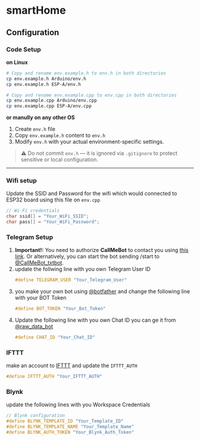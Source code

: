 # smartHome
## Configuration
### Code Setup
**on Linux**
``` bash
# Copy and rename env.example.h to env.h in both directories
cp env.example.h Arduino/env.h
cp env.example.h ESP-A/env.h

# Copy and rename env.example.cpp to env.cpp in both directories
cp env.example.cpp Arduino/env.cpp
cp env.example.cpp ESP-A/env.cpp
 ```
**or manully on any other OS**
1. Create `env.h` file
2. Copy `env.example.h` content to `env.h`
3. Modify `env.h` with your actual environment-specific settings.

> ⚠️ Do not commit `env.h` — it is ignored via `.gitignore` to protect sensitive or local configuration.
---
### Wifi setup
Update the SSID and Password for the wifi which would connected to ESP32 board using this file on `env.cpp`
   ``` cpp
   // Wi-Fi credentials
   char ssid[] = "Your_WiFi_SSID";
   char pass[] = "Your_WiFi_Password";
   ```
### Telegram Setup
 1. **Important!:** You need to authorize **CallMeBot** to contact you using [this link](https://api2.callmebot.com/txt/login.php). Or alternatively, you can start the bot sending /start to [@CallMeBot_txtbot](https://t.me/CallMeBot_txtbot).
 2. update the follwing line with you own Telegram User ID  
      ``` cpp
      #define TELEGRAM_USER "Your_Telegram_User"
      ``` 
 3. you make your own bot using [@botfather](https://t.me/BotFather) and change the following line with your BOT Token
      ``` cpp
      #define BOT_TOKEN "Your_Bot_Token"
      ```
4. Update the following line with you own Chat ID you can ge it from [@raw_data_bot](https://t.me/raw_data_bot)
      ``` cpp
      #define CHAT_ID "Your_Chat_ID"
      ```
### IFTTT
make an account to [IFTTT](https://ifttt.com/) and update the `IFTTT_AUTH` 
``` cpp
#define IFTTT_AUTH "Your_IFTTT_AUTH"
```
### Blynk
update the following lines with you Workspace Credentials
``` cpp
// Blynk configuration
#define BLYNK_TEMPLATE_ID "Your_Template_ID"
#define BLYNK_TEMPLATE_NAME "Your_Template_Name"
#define BLYNK_AUTH_TOKEN "Your_Blynk_Auth_Token"
```
